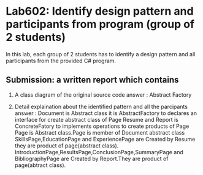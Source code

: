 ﻿# Lab602: Identify design pattern and participants from program (group of 2 students)

In this lab, each group of 2 students has to identify a design pattern and all participants 
from the provided C# program. 

## Submission: a written report which contains

1. A class diagram of the original source code
answer : Abstract Factory 

2. Detail explaination about the identified pattern and all the parcipants
answer : 
	Document is Abstract class it is AbstractFactory to declares an interface for create abstract class of Page 
	Resume and Report is ConcreteFatory to implements operations to create products of Page
	Page is Abstract class.Page is member of Document abstract class  
	SkillsPage,EducationPage and ExperiencePage are Created by Resume they are product of page(abstract class).
	IntroductionPage,ResultsPage,ConclusionPage,SummaryPage and BibliographyPage are Created by Report.They are product of page(abtract class).
		
